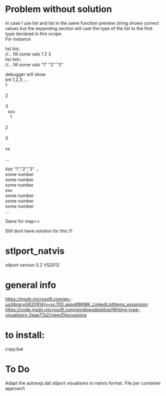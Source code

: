# Problem without solution
In  case I use list<int> and list<string>
  in the same function preview string shows correct values but the expanding section will 
  cast the type of the list to the first type declared in this scope. </br>
  For instance </br>
  
  list<int> lint; </br>
   //... fill some vals 1 2 3 </br>
  list<string> listr;  </br>
  //... fill some vals "1" "2" "3" </br>    
    
  debugger will show </br>
  lint 1,2,3 .... </br>
    1             </br>   
    2             </br>   
    3             </br>
    xxx           </br>    
    1             </br>   
    2             </br>    
    3             </br>    
    xx            </br>    
    ...           </br>
    
  listr "1","2","3" ... </br>
    some number         </br>
    some number         </br>
    some number         </br>
    xxx                 </br>
    some number         </br>
    some number         </br>
    some number         </br>
    ...
    
Same for map<>          </br>

Still dont have solution for this !!!

  
# stlport_natvis
stlport version 5.2
VS2012

# general info
https://msdn.microsoft.com/en-us/library/jj620914(v=vs.110).aspx#BKMK_LinkedListItems_expansion
https://code.msdn.microsoft.com/windowsdesktop/Writing-type-visualizers-2eae77a2/view/Discussions

# to install:
copy.bat

# To Do
Adapt the autoexp.dat stlport visualisers to natvis format.
File per container approach



